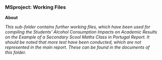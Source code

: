### MSproject: Working Files 

**About**

*This sub-folder contains further working files, which have been used for compiling the Students' Alcohol Consumption Impacts on Academic Results on the Example of a Secondary Scool Maths Class in Portugal Report. It should be noted that more test have been conducted, which are not represented in the main report. These can be found in the documents of this folder.* 
